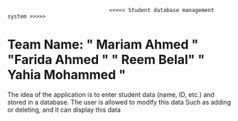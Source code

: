                                    <<<<< Student database management system >>>>>

                                    
Team Name:   " Mariam Ahmed " "Farida Ahmed " " Reem Belal" " Yahia Mohammed "
=========================================================================================
The idea of the application is to enter student data (name, ID, etc.) and stored in a database. 
The user is allowed to modify this data Such as adding or deleting, and it can display this data
